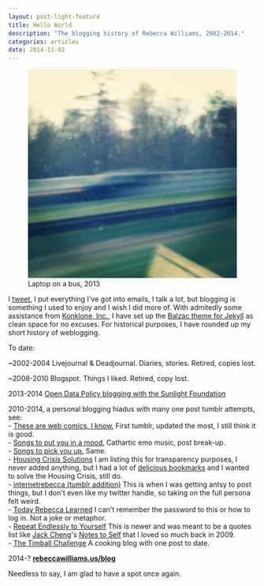 ```yaml
---
layout: post-light-feature
title: Hello World
description: "The blogging history of Rebecca Williams, 2002-2014."
categories: articles
date: 2014-11-02
---
```

<figure>
	<img src="/images/blur.jpg">
	<figcaption>Laptop on a bus, 2013</figcaption>
</figure>

I [tweet](www.twitter.com/internetrebecca), I put everything I've got into emails, I talk a lot, but blogging is something I used to enjoy and I wish I did more of. With admitedly some assistance from [Konklone, Inc.](https://konklone.com/), I have set up the [Balzac theme for Jekyll](http://jekyll.gtat.me/about/) as clean space for no excuses. For historical purposes, I have rounded up my short history of weblogging. 

To date:

~2002-2004 Livejournal & Deadjournal. Diaries, stories. Retired, copies lost.  

~2008-2010 Blogspot. Things I liked. Retired, copy lost.  

2013-2014 [Open Data Policy blogging with the Sunlight Foundation](http://sunlightfoundation.com/blog/author/rwilliams/)  

2010-2014, a personal blogging hiadus with many one post tumblr attempts, see:  
	- [These are web comics, I know.](http://thesearewebcomicsiknow.tumblr.com/) First tumblr, updated the most, I still think it is good.  
	- [Songs to put you in a mood.](http://songstoputyouinamood.tumblr.com/) Cathartic emo music, post break-up.  
	- [Songs to pick you up.](http://songstopickyouup.tumblr.com/) Same.  
	- [Housing Crisis Solutions](http://housingcrisissolutions.tumblr.com/) I am listing this for transparency purposes, I never added anything, but I had a lot of [delicious bookmarks](https://delicious.com/thisisdumbiknow/tag_bundle/PlanningThesis) and I wanted to solve the Housing Crisis, still do.   
	- [internetrebecca (tumblr addition)](http://internetrebecca.tumblr.com/) This is when I was getting antsy to post things, but I don't even like my twitter handle, so taking on the full persona felt weird.  
	- [Today Rebecca Learned](http://todayrebeccalearned.tumblr.com/) I can't remember the password to this or how to log in. Not a joke or metaphor.  
	- [Repeat Endlessly to Yourself](http://repeatendlesslytoyourself.tumblr.com/) This is newer and was meant to be a quotes list like [Jack Cheng](http://jackcheng.com/)'s [Notes to Self](https://web.archive.org/web/20090317095650/http://jackcheng.tumblr.com/) that I loved so much back in 2009.  
	- [The Timball Challenge](http://thetimballchallenge.tumblr.com/) A cooking blog with one post to date.  

2014-? **[rebeccawilliams.us/blog](http://rebeccawilliams.us/blog)**  

Needless to say, I am glad to have a spot once again.


